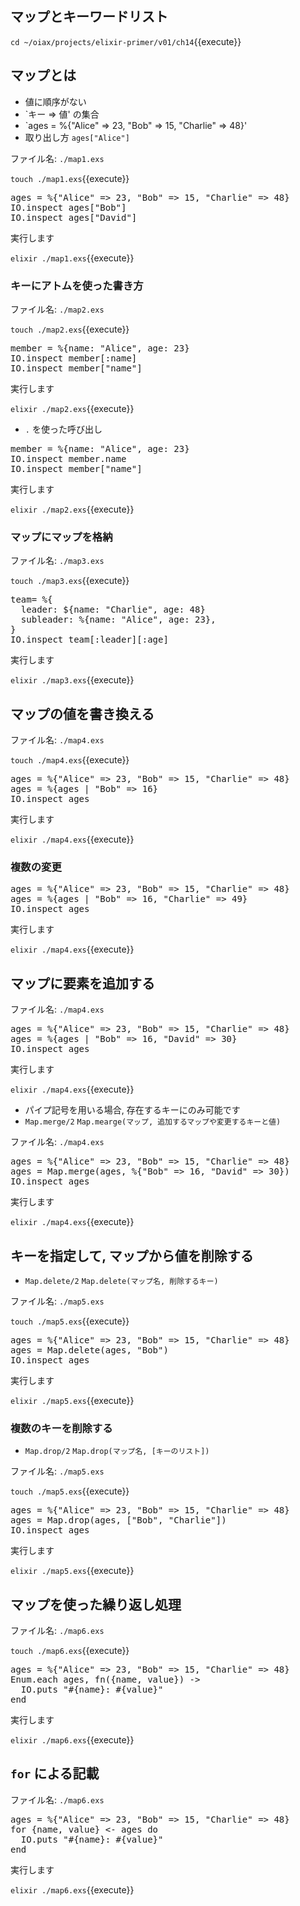 ## マップとキーワードリスト

`cd ~/oiax/projects/elixir-primer/v01/ch14`{{execute}}

## マップとは

- 値に順序がない
- `キー => 値' の集合
- `ages = %{"Alice" => 23, "Bob" => 15, "Charlie" => 48}'
- 取り出し方 `ages["Alice"]`

ファイル名: `./map1.exs`

`touch ./map1.exs`{{execute}}

<pre class="file" data-filename="~/oiax/projects/elixir-primer/v01/ch14/map1.exs" data-target="replace">
ages = %{"Alice" => 23, "Bob" => 15, "Charlie" => 48}
IO.inspect ages["Bob"]
IO.inspect ages["David"]
</pre>

実行します

`elixir ./map1.exs`{{execute}}

### キーにアトムを使った書き方

ファイル名: `./map2.exs`

`touch ./map2.exs`{{execute}}

<pre class="file" data-filename="~/oiax/projects/elixir-primer/v01/ch14/map2.exs" data-target="replace">
member = %{name: "Alice", age: 23}
IO.inspect member[:name]
IO.inspect member["name"]
</pre>

実行します

`elixir ./map2.exs`{{execute}}

- `.` を使った呼び出し

<pre class="file" data-filename="~/oiax/projects/elixir-primer/v01/ch14/map2.exs" data-target="replace">
member = %{name: "Alice", age: 23}
IO.inspect member.name
IO.inspect member["name"]
</pre>

実行します

`elixir ./map2.exs`{{execute}}

### マップにマップを格納

ファイル名: `./map3.exs`

`touch ./map3.exs`{{execute}}

<pre class="file" data-filename="~/oiax/projects/elixir-primer/v01/ch14/map3.exs" data-target="replace">
team= %{
  leader: ${name: "Charlie", age: 48}
  subleader: %{name: "Alice", age: 23},
}
IO.inspect team[:leader][:age]
</pre>

実行します

`elixir ./map3.exs`{{execute}}

## マップの値を書き換える

ファイル名: `./map4.exs`

`touch ./map4.exs`{{execute}}

<pre class="file" data-filename="~/oiax/projects/elixir-primer/v01/ch14/map4.exs" data-target="replace">
ages = %{"Alice" => 23, "Bob" => 15, "Charlie" => 48}
ages = %{ages | "Bob" => 16}
IO.inspect ages
</pre>

実行します

`elixir ./map4.exs`{{execute}}

### 複数の変更

<pre class="file" data-filename="~/oiax/projects/elixir-primer/v01/ch14/map4.exs" data-target="replace">
ages = %{"Alice" => 23, "Bob" => 15, "Charlie" => 48}
ages = %{ages | "Bob" => 16, "Charlie" => 49}
IO.inspect ages
</pre>

実行します

`elixir ./map4.exs`{{execute}}

## マップに要素を追加する

ファイル名: `./map4.exs`

<pre class="file" data-filename="~/oiax/projects/elixir-primer/v01/ch14/map4.exs" data-target="replace">
ages = %{"Alice" => 23, "Bob" => 15, "Charlie" => 48}
ages = %{ages | "Bob" => 16, "David" => 30}
IO.inspect ages
</pre>

実行します

`elixir ./map4.exs`{{execute}}

- パイプ記号を用いる場合, 存在するキーにのみ可能です
- `Map.merge/2` `Map.mearge(マップ, 追加するマップや変更するキーと値)`

ファイル名: `./map4.exs`

<pre class="file" data-filename="~/oiax/projects/elixir-primer/v01/ch14/map4.exs" data-target="replace">
ages = %{"Alice" => 23, "Bob" => 15, "Charlie" => 48}
ages = Map.merge(ages, %{"Bob" => 16, "David" => 30})
IO.inspect ages
</pre>

実行します

`elixir ./map4.exs`{{execute}}

## キーを指定して, マップから値を削除する

- `Map.delete/2` `Map.delete(マップ名, 削除するキー)`

ファイル名: `./map5.exs`

`touch ./map5.exs`{{execute}}

<pre class="file" data-filename="~/oiax/projects/elixir-primer/v01/ch14/map5.exs" data-target="replace">
ages = %{"Alice" => 23, "Bob" => 15, "Charlie" => 48}
ages = Map.delete(ages, "Bob")
IO.inspect ages
</pre>

実行します

`elixir ./map5.exs`{{execute}}

### 複数のキーを削除する

- `Map.drop/2` `Map.drop(マップ名, [キーのリスト])`

ファイル名: `./map5.exs`

`touch ./map5.exs`{{execute}}

<pre class="file" data-filename="~/oiax/projects/elixir-primer/v01/ch14/map5.exs" data-target="replace">
ages = %{"Alice" => 23, "Bob" => 15, "Charlie" => 48}
ages = Map.drop(ages, ["Bob", "Charlie"])
IO.inspect ages
</pre>

実行します

`elixir ./map5.exs`{{execute}}

## マップを使った繰り返し処理

ファイル名: `./map6.exs`

`touch ./map6.exs`{{execute}}

<pre class="file" data-filename="~/oiax/projects/elixir-primer/v01/ch14/map6.exs" data-target="replace">
ages = %{"Alice" => 23, "Bob" => 15, "Charlie" => 48}
Enum.each ages, fn({name, value}) ->
  IO.puts "#{name}: #{value}"
end
</pre>

実行します

`elixir ./map6.exs`{{execute}}

## `for` による記載

ファイル名: `./map6.exs`

<pre class="file" data-filename="~/oiax/projects/elixir-primer/v01/ch14/map6.exs" data-target="replace">
ages = %{"Alice" => 23, "Bob" => 15, "Charlie" => 48}
for {name, value} <- ages do
  IO.puts "#{name}: #{value}"
end
</pre>

実行します

`elixir ./map6.exs`{{execute}}
